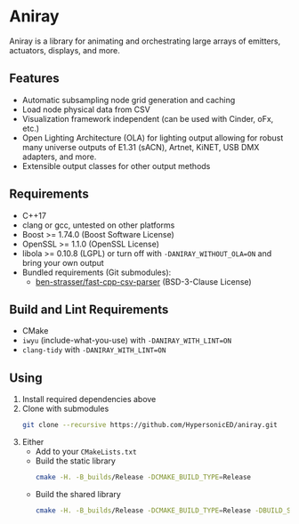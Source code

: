 Aniray
======
Aniray is a library for animating and orchestrating large arrays of emitters, actuators, displays, and more.

## Features

- Automatic subsampling node grid generation and caching
- Load node physical data from CSV
- Visualization framework independent (can be used with Cinder, oFx, etc.)
- Open Lighting Architecture (OLA) for lighting output allowing for robust many universe outputs of E1.31 (sACN), Artnet, KiNET, USB DMX adapters, and more.
- Extensible output classes for other output methods

## Requirements

- C++17
- clang or gcc, untested on other platforms
- Boost >= 1.74.0 (Boost Software License)
- OpenSSL >= 1.1.0 (OpenSSL License)
- libola >= 0.10.8 (LGPL) or turn off with `-DANIRAY_WITHOUT_OLA=ON` and bring your own output
- Bundled requirements (Git submodules):
  - [ben-strasser/fast-cpp-csv-parser](https://github.com/ben-strasser/fast-cpp-csv-parser) (BSD-3-Clause License)

## Build and Lint Requirements

- CMake
- `iwyu` (include-what-you-use) with `-DANIRAY_WITH_LINT=ON`
- `clang-tidy` with `-DANIRAY_WITH_LINT=ON`

## Using

1. Install required dependencies above
2. Clone with submodules
   ```bash
   git clone --recursive https://github.com/HypersonicED/aniray.git
   ```
3. Either
   - Add to your `CMakeLists.txt`
   - Build the static library
     ```bash
     cmake -H. -B_builds/Release -DCMAKE_BUILD_TYPE=Release
     ```
   - Build the shared library
     ```bash
     cmake -H. -B_builds/Release -DCMAKE_BUILD_TYPE=Release -DBUILD_SHARED_LIBS=ON
     ```
